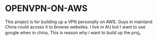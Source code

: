 # OPENVPN-ON-AWS
This project is for building up a VPN personally on AWS. Guys in mainland China could access it to browse websites. I live in AU but I want to use google when in china, This is reason why i want to build up the proj。


